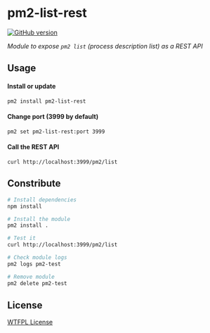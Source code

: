 # pm2-list-rest

[![GitHub version](https://badge.fury.io/gh/vguillou%2Fpm2-list-rest.svg)](https://badge.fury.io/gh/vguillou%2Fpm2-list-rest)

_Module to expose `pm2 list` (process description list) as a REST API_

## Usage

#### Install or update

```pm2 install pm2-list-rest```


#### Change port (3999 by default)

```pm2 set pm2-list-rest:port 3999```

#### Call the REST API

```curl http://localhost:3999/pm2/list```

## Constribute

```sh
# Install dependencies
npm install

# Install the module
pm2 install .

# Test it
curl http://localhost:3999/pm2/list

# Check module logs
pm2 logs pm2-test

# Remove module
pm2 delete pm2-test
```

## License

[WTFPL License](https://github.com/vguillou/pm2-list-rest/blob/master/LICENSE.md)
